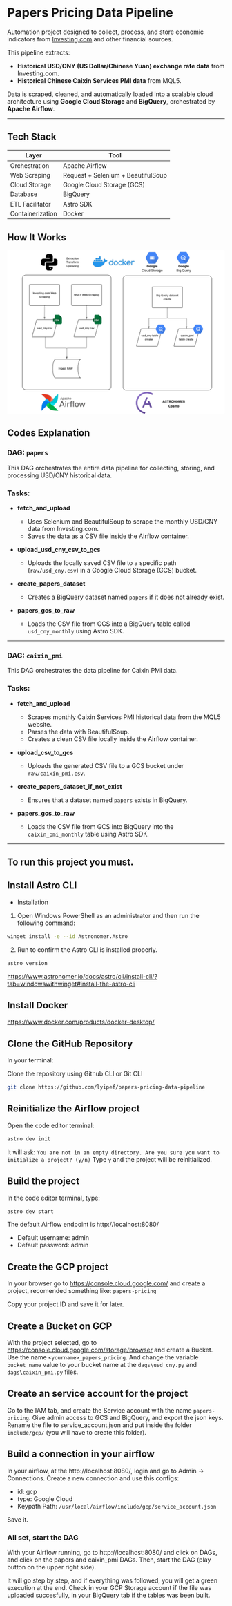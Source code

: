 # Papers Pricing Data Pipeline

Automation project designed to collect, process, and store economic indicators from [Investing.com](https://br.investing.com) and other financial sources.

This pipeline extracts:
- **Historical USD/CNY (US Dollar/Chinese Yuan) exchange rate data** from Investing.com.
- **Historical Chinese Caixin Services PMI data** from MQL5.

Data is scraped, cleaned, and automatically loaded into a scalable cloud architecture using **Google Cloud Storage** and **BigQuery**, orchestrated by **Apache Airflow**.

---


## Tech Stack

| Layer           | Tool                      |
|-----------------|----------------------------|
| Orchestration   | Apache Airflow             |
| Web Scraping    | Request + Selenium + BeautifulSoup   |
| Cloud Storage   | Google Cloud Storage (GCS) |
| Database        | BigQuery                   |
| ETL Facilitator | Astro SDK                  |
| Containerization| Docker                     |

## How It Works

![Diagram](src/scraper/img/fluxo.png)


## Codes Explanation

### DAG: `papers`

This DAG orchestrates the entire data pipeline for collecting, storing, and processing USD/CNY historical data.

### Tasks:

- **fetch_and_upload**
  - Uses Selenium and BeautifulSoup to scrape the monthly USD/CNY data from Investing.com.
  - Saves the data as a CSV file inside the Airflow container.

- **upload_usd_cny_csv_to_gcs**
  - Uploads the locally saved CSV file to a specific path (`raw/usd_cny.csv`) in a Google Cloud Storage (GCS) bucket.

- **create_papers_dataset**
  - Creates a BigQuery dataset named `papers` if it does not already exist.

- **papers_gcs_to_raw**
  - Loads the CSV file from GCS into a BigQuery table called `usd_cny_monthly` using Astro SDK.

---

### DAG: `caixin_pmi`

This DAG orchestrates the data pipeline for Caixin PMI data.

### Tasks:

- **fetch_and_upload**
  - Scrapes monthly Caixin Services PMI historical data from the MQL5 website.
  - Parses the data with BeautifulSoup.
  - Creates a clean CSV file locally inside the Airflow container.

- **upload_csv_to_gcs**
  - Uploads the generated CSV file to a GCS bucket under `raw/caixin_pmi.csv`.

- **create_papers_dataset_if_not_exist**
  - Ensures that a dataset named `papers` exists in BigQuery.

- **papers_gcs_to_raw**
  - Loads the CSV file from GCS into BigQuery into the `caixin_pmi_monthly` table using Astro SDK.


---
## To run this project you must.

## Install Astro CLI

- Installation
1. Open Windows PowerShell as an administrator and then run the following command:
```bash
winget install -e --id Astronomer.Astro
```
2. Run to confirm the Astro CLI is installed properly.
```bash
astro version
```
https://www.astronomer.io/docs/astro/cli/install-cli/?tab=windowswithwinget#install-the-astro-cli

## Install Docker
https://www.docker.com/products/docker-desktop/

## Clone the GitHub Repository

In your terminal:

Clone the repository using Github CLI or Git CLI

```bash
git clone https://github.com/lyipef/papers-pricing-data-pipeline
```

## Reinitialize the Airflow project
Open the code editor terminal:
```bash
astro dev init
```
It will ask: ```You are not in an empty directory. Are you sure you want to initialize a project? (y/n)```
Type ```y``` and the project will be reinitialized.


## Build the project
In the code editor terminal, type:

```bash
astro dev start
```
The default Airflow endpoint is http://localhost:8080/

- Default username: admin
- Default password: admin

## Create the GCP project
In your browser go to https://console.cloud.google.com/ and create a project, recomended something like:  ```papers-pricing```

Copy your project ID and save it for later.

## Create a Bucket on GCP

With the project selected, go to https://console.cloud.google.com/storage/browser and create a Bucket.
Use the name ```<yourname>_papers_pricing```.
And change the variable ```bucket_name``` value to your bucket name at the ```dags\usd_cny.py``` and ```dags\caixin_pmi.py``` files.

## Create an service account for the project

Go to the IAM tab, and create the Service account with the name ```papers-pricing```.
Give admin access to GCS and BigQuery, and export the json keys. Rename the file to service_account.json and put inside the folder ```include/gcp/``` (you will have to create this folder).

## Build a connection in your airflow

In your airflow, at the http://localhost:8080/, login and go to Admin → Connections.
Create a new connection and use this configs:
- id: gcp
- type: Google Cloud
- Keypath Path: `/usr/local/airflow/include/gcp/service_account.json`

Save it.

### All set, start the DAG

With your Airflow running, go to http://localhost:8080/ and click on DAGs, and click on the papers and caixin_pmi DAGs.
Then, start the DAG (play button on the upper right side).

It will go step by step, and if everything was followed, you will get a green execution at the end.
Check in your GCP Storage account if the file was uploaded succesfully, in your BigQuery tab if the tables was been built.